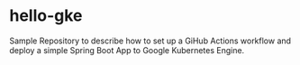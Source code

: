 # hello-gke
Sample Repository to describe how to set up a GiHub Actions workflow and deploy a simple Spring Boot App to Google Kubernetes Engine.
